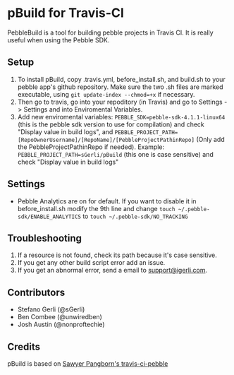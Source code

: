 # pBuild for Travis-CI
PebbleBuild is a tool for building pebble projects in Travis CI.
It is really useful when using the Pebble SDK.

## Setup
1. To install pBuild, copy .travis.yml, before_install.sh, and build.sh to your pebble app's github repository.  Make sure the two .sh files are marked executable, using `git update-index --chmod=+x` if necessary.
2. Then go to travis, go into your repoditory (in Travis) and go to Settings -> Settings and into Enviromental Variables. 
3. Add new enviromental variables: `PEBBLE_SDK=pebble-sdk-4.1.1-linux64` (this is the pebble sdk version to use for compilation) and check "Display value in build logs", and `PEBBLE_PROJECT_PATH=[RepoOwnerUsername]/[RepoName]/[PebbleProjectPathinRepo]` (Only add the PebbleProjectPathinRepo if needed). Example: `PEBBLE_PROJECT_PATH=sGerli/pBuild` (this one is case sensitive) and check "Display value in build logs"

## Settings
* Pebble Analytics are on for default. If you want to disable it in before_install.sh modify the 9th line and change `touch ~/.pebble-sdk/ENABLE_ANALYTICS` to `touch ~/.pebble-sdk/NO_TRACKING`

## Troubleshooting
1. If a resource is not found, check its path because it's case sensitive.
2. If you get any other build script error add an issue.
3. If you get an abnormal error, send a email to support@igerli.com.

## Contributors
* Stefano Gerli (@sGerli)
* Ben Combee (@unwiredben)
* Josh Austin (@nonproftechie)

## Credits
pBuild is based on [Sawyer Pangborn's travis-ci-pebble](https://github.com/spangborn/travis-ci-pebble)

